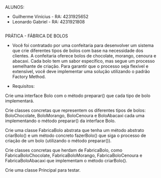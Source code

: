 ALUNOS:

- Guilherme Vinícius - RA: 4231925652
- Leonardo Gabriel - RA: 4231921808

##

PRÁTICA - FÁBRICA DE BOLOS

- Você foi contratado por uma confeitaria para desenvolver um sistema que crie diferentes tipos de bolos com base na necessidade dos clientes. A confeitaria oferece bolos de chocolate, morango, cenoura e abacaxi. Cada bolo tem um sabor específico, mas segue um processo semelhante de criação. Para garantir que o processo seja flexível e extensível, você deve implementar uma solução utilizando o padrão Factory Method.



- Requisitos:
  
Crie uma interface Bolo com o método preparar() que cada tipo de bolo implementará.

Crie classes concretas que representem os diferentes tipos de bolos: BoloChocolate, BoloMorango, BoloCenoura e BoloAbacaxi cada uma implementando o método preparar() da interface Bolo.

Crie uma classe FabricaBolo abstrata que tenha um método abstrato criarBolo() e um método concreto fazerBolo() que siga o processo de criação de um bolo (utilizando o método preparar()).

Crie classes concretas que herdam de FabricaBolo, como FabricaBoloChocolate, FabricaBoloMorango, FabricaBoloCenoura e FabricaBoloAbacaxi que implementam o método criarBolo().

Crie uma classe Principal para testar.
